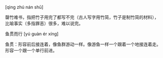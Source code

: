 

[qìng zhú nán shū]

罄竹难书，指把竹子用完了都写不完（古人写字用竹简，竹子是制竹简的材料），比喻事实（多指罪恶）很多，难以说完。


鱼贯而行 [yú guàn ér xíng]

鱼贯：形容前后接连着，像鱼群游动一样。像游鱼一样一个跟着一个地接连着走。形容一个跟一个单行前进。